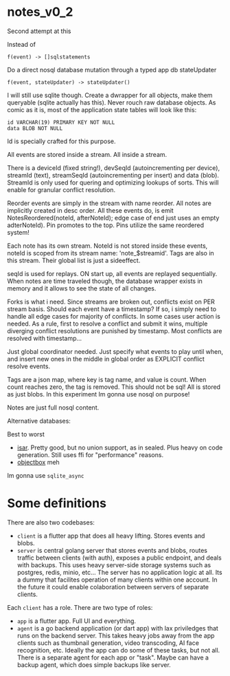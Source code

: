# notes_v0_2

Second attempt at this

Instead of

`f(event) -> []sqlstatements`

Do a direct nosql database mutation through a typed app db stateUpdater

`f(event, stateUpdater) -> stateUpdater()`

I will still use sqlite though. Create a dwrapper for all objects, make them queryable (sqlite actually has this). Never rouch raw database objects. As comic as it is, most of the application state tables will look like this:
```
id VARCHAR(19) PRIMARY KEY NOT NULL
data BLOB NOT NULL
```
Id is specially crafted for this purpose.

All events are stored inside a stream. All inside a stream.

There is a deviceId (fixed string!), devSeqId (autoincrementing per device), streamId (text), streamSeqId (autoincrementing per insert) and data (blob).
StreamId is only used for quering and optimizing lookups of sorts. This will enable for granular conflict resolution.

Reorder events are simply in the stream with name reorder. All notes are implicitly created in desc order. All these events do, is emit NotesReordered(noteId, afterNoteId); edge case of end just uses an empty adterNoteId). Pin promotes to the top. Pins utilize the same reordered system!

Each note has its own stream. NoteId is not stored inside these events, noteId is scoped from its stream name: 'note_$streamid'. Tags are also in this stream. Their global list is just a sideeffect.

seqId is used for replays. ON start up, all events are replayed sequentially. When notes are time traveled though, the database wrapper exists in memory and it allows to see the state of all changes.

Forks is what i need. Since streams are broken out, conflicts exist on PER stream basis. Should each event have a timestamp? If so, i simply need to handle all edge cases for majority of conflicts. In some cases user action is needed. As a rule, first to resolve a conflict and submit it wins, multiple diverging conflict resolutions are punished by timestamp. Most conflicts are resolved with timestamp...

Just global coordinator needed. Just specify what events to play until when, and insert new ones in the middle in global order as EXPLICIT conflict resolve events.

Tags are a json map, where key is tag name, and value is count. When count reaches zero, the tag is removed. This should not be sql! All is stored as just blobs. In this experiment Im gonna use nosql on purpose!

Notes are just full nosql content.

Alternative databases:

Best to worst
- [isar](https://pub.dev/packages/isar). Pretty good, but no union support, as in sealed. Plus heavy on code generation. Still uses ffi for "performance" reasons.
- [objectbox](https://pub.dev/packages/objectbox) meh

Im gonna use `sqlite_async`

# Some definitions

There are also two codebases:
 - `client` is a flutter app that does all heavy lifting. Stores events and blobs.
 - `server` is central golang server that stores events and blobs, routes traffic between clients (with auth), exposes a public endpoint, and deals with backups. This uses heavy server-side storage systems such as postgres, redis, minio, etc... The server has no application logic at all. Its a dummy that facilites operation of many clients within one account. In the future it could enable colaboration between servers of separate clients.

Each `client` has a role. There are two type of roles:
 - `app` is a flutter app. Full UI and everything.
 - `agent` is a go backend application (or dart app) with lax priviledges that runs on the backend server. This takes heavy jobs away from the app clients such as thumbnail generation, video transcoding, AI face recognition, etc. Ideally the app can do some of these tasks, but not all. There is a separate agent for each app or "task". Maybe can have a backup agent, which does simple backups like server.
